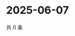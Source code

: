 # 2025-06-07

共 0 条

<!-- BEGIN ZHIHUQUESTIONS -->
<!-- 最后更新时间 Sat Jun 07 2025 14:14:55 GMT+0800 (China Standard Time) -->

<!-- END ZHIHUQUESTIONS -->

